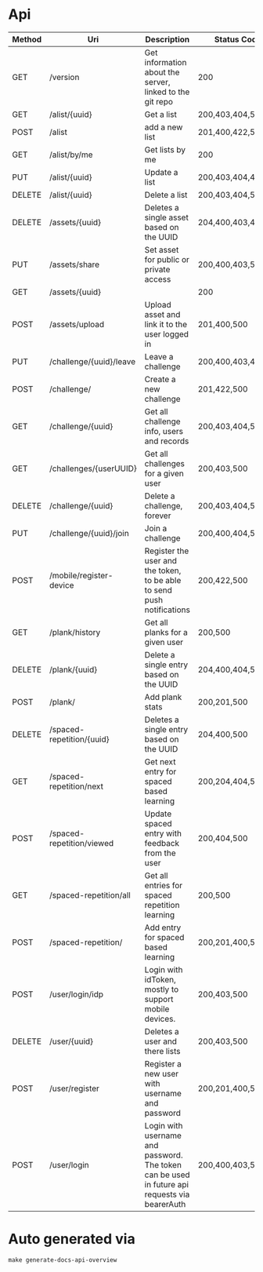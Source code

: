 # Api

| Method | Uri | Description | Status Codes |
| --- | --- | --- | --- |
| GET | /version | Get information about the server, linked to the git repo | 200 |
| GET | /alist/{uuid} | Get a list | 200,403,404,500 |
| POST | /alist | add a new list | 201,400,422,500 |
| GET | /alist/by/me | Get lists by me | 200 |
| PUT | /alist/{uuid} | Update a list | 200,403,404,422,500 |
| DELETE | /alist/{uuid} | Delete a list | 200,403,404,500 |
| DELETE | /assets/{uuid} | Deletes a single asset based on the UUID | 204,400,403,404,500 |
| PUT | /assets/share | Set asset for public or private access | 200,400,403,500 |
| GET | /assets/{uuid} |  | 200 |
| POST | /assets/upload | Upload asset and link it to the user logged in | 201,400,500 |
| PUT | /challenge/{uuid}/leave | Leave a challenge | 200,400,403,404,500 |
| POST | /challenge/ | Create a new challenge | 201,422,500 |
| GET | /challenge/{uuid} | Get all challenge info, users and records | 200,403,404,500 |
| GET | /challenges/{userUUID} | Get all challenges for a given user | 200,403,500 |
| DELETE | /challenge/{uuid} | Delete a challenge, forever | 200,403,404,500 |
| PUT | /challenge/{uuid}/join | Join a challenge | 200,400,404,500 |
| POST | /mobile/register-device | Register the user and the token, to be able to send push notifications | 200,422,500 |
| GET | /plank/history | Get all planks for a given user | 200,500 |
| DELETE | /plank/{uuid} | Delete a single entry based on the UUID | 204,400,404,500 |
| POST | /plank/ | Add plank stats | 200,201,500 |
| DELETE | /spaced-repetition/{uuid} | Deletes a single entry based on the UUID | 204,400,500 |
| GET | /spaced-repetition/next | Get next entry for spaced based learning | 200,204,404,500 |
| POST | /spaced-repetition/viewed | Update spaced entry with feedback from the user | 200,404,500 |
| GET | /spaced-repetition/all | Get all entries for spaced repetition learning | 200,500 |
| POST | /spaced-repetition/ | Add entry for spaced based learning | 200,201,400,500 |
| POST | /user/login/idp | Login with idToken, mostly to support mobile devices. | 200,403,500 |
| DELETE | /user/{uuid} | Deletes a user and there lists | 200,403,500 |
| POST | /user/register | Register a new user with username and password | 200,201,400,500 |
| POST | /user/login | Login with username and password. The token can be used in future api requests via bearerAuth | 200,400,403,500 |

# Auto generated via
```
make generate-docs-api-overview
```
